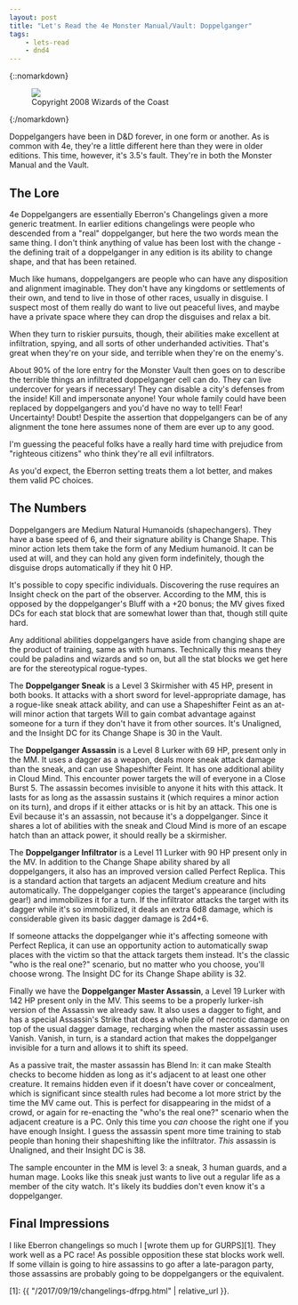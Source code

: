 ```yaml
---
layout: post
title: "Let's Read the 4e Monster Manual/Vault: Doppelganger"
tags:
    - lets-read
    - dnd4
---
```


{::nomarkdown}
<figure class="left">
  <img src="{{ "/assets/wir-mm-4e-doppelganger.png" | absolute_url }}"/>
  <figcaption>
    Copyright 2008 Wizards of the Coast
  </figcaption>
</figure>
{:/nomarkdown}

Doppelgangers have been in D&D forever, in one form or another. As is common
with 4e, they're a little different here than they were in older editions. This
time, however, it's 3.5's fault. They're in both the Monster Manual and the
Vault.

## The Lore

4e Doppelgangers are essentially Eberron's Changelings given a more generic
treatment. In earlier editions changelings were people who descended from a
"real" doppelganger, but here the two words mean the same thing. I don't think
anything of value has been lost with the change - the defining trait of a
doppelganger in any edition is its ability to change shape, and that has been
retained.

Much like humans, doppelgangers are people who can have any disposition and
alignment imaginable. They don't have any kingdoms or settlements of their own,
and tend to live in those of other races, usually in disguise. I suspect most of
them really do want to live out peaceful lives, and maybe have a private space
where they can drop the disguises and relax a bit.

When they turn to riskier pursuits, though, their abilities make excellent at
infiltration, spying, and all sorts of other underhanded activities. That's
great when they're on your side, and terrible when they're on the enemy's.

About 90% of the lore entry for the Monster Vault then goes on to describe the
terrible things an infiltrated doppelganger cell can do. They can live
undercover for years if necessary! They can disable a city's defenses from the
inside! Kill and impersonate anyone! Your whole family could have been replaced
by doppelgangers and you'd have no way to tell! Fear! Uncertainty! Doubt!
Despite the assertion that doppelgangers can be of any alignment the tone here
assumes none of them are ever up to any good.

I'm guessing the peaceful folks have a really hard time with prejudice from
"righteous citizens" who think they're all evil infiltrators.

As you'd expect, the Eberron setting treats them a lot better, and makes them
valid PC choices.

## The Numbers

Doppelgangers are Medium Natural Humanoids (shapechangers). They have a base
speed of 6, and their signature ability is Change Shape. This minor action lets
them take the form of any Medium humanoid. It can be used at will, and they can
hold any given form indefinitely, though the disguise drops automatically if
they hit 0 HP.

It's possible to copy specific individuals. Discovering the ruse requires an
Insight check on the part of the observer. According to the MM, this is opposed
by the doppelganger's Bluff with a +20 bonus; the MV gives fixed DCs for each
stat block that are somewhat lower than that, though still quite hard.

Any additional abilities doppelgangers have aside from changing shape are the
product of training, same as with humans. Technically this means they could be
paladins and wizards and so on, but all the stat blocks we get here are for the
stereotypical rogue-types.

The **Doppelganger Sneak** is a Level 3 Skirmisher with 45 HP, present in both
books. It attacks with a short sword for level-appropriate damage, has a
rogue-like sneak attack ability, and can use a Shapeshifter Feint as an at-will
minor action that targets Will to gain combat advantage against someone for a
turn if they don't have it from other sources. It's Unaligned, and the Insight
DC for its Change Shape is 30 in the Vault.

The **Doppelganger Assassin** is a Level 8 Lurker with 69 HP, present only in
the MM. It uses a dagger as a weapon, deals more sneak attack damage than the
sneak, and can use Shapeshifter Feint. It has one additional ability in Cloud
Mind. This encounter power targets the will of everyone in a Close
Burst 5. The assassin becomes invisible to anyone it hits with this attack. It
lasts for as long as the assassin sustains it (which requires a minor action on
its turn), and drops if it either attacks or is hit by an attack. This one is
Evil because it's an assassin, not because it's a doppelganger. Since it shares
a lot of abilities with the sneak and Cloud Mind is more of an escape hatch than
an attack power, it should really be a skirmisher.

The **Doppelganger Infiltrator** is a Level 11 Lurker with 90 HP present only in
the MV. In addition to the Change Shape ability shared by all doppelgangers, it
also has an improved version called Perfect Replica. This is a standard action
that targets an adjacent Medium creature and hits automatically. The
doppelganger copies the target's appearance (including gear!) and immobilizes it
for a turn. If the infiltrator attacks the target with its dagger while it's so
immobilized, it deals an extra 6d8 damage, which is considerable given its basic
dagger damage is 2d4+6.

If someone attacks the doppelganger whie it's affecting someone with Perfect
Replica, it can use an opportunity action to automatically swap places with the
victim so that the attack targets them instead. It's the classic "who is the
real one?" scenario, but no matter who you choose, you'll choose wrong. The
Insight DC for its Change Shape ability is 32.

Finally we have the **Doppelganger Master Assassin**, a Level 19 Lurker with 142
HP present only in the MV. This seems to be a properly lurker-ish version of the
Assassin we already saw. It also uses a dagger to fight, and has a special
Assassin's Strike that does a whole pile of necrotic damage on top of the usual
dagger damage, recharging when the master assassin uses Vanish. Vanish, in turn,
is a standard action that makes the doppelganger invisible for a turn and allows
it to shift its speed.

As a passive trait, the master assassin has Blend In: it can make Stealth checks
to become hidden as long as it's adjacent to at least one other creature. It
remains hidden even if it doesn't have cover or concealment, which is
significant since stealth rules had become a lot more strict by the time the MV
came out. This is perfect for disappearing in the midst of a crowd, or again for
re-enacting the "who's the real one?" scenario when the adjacent creature is a
PC. Only this time you _can_ choose the right one if you have enough Insight. I
guess the assassin spent more time training to stab people than honing their
shapeshifting like the infiltrator. _This_ assassin is Unaligned, and their
Insight DC is 38.

The sample encounter in the MM is level 3: a sneak, 3 human guards, and a human
mage. Looks like this sneak just wants to live out a regular life as a member of
the city watch. It's likely its buddies don't even know it's a doppelganger.

## Final Impressions

I like Eberron changelings so much I [wrote them up for GURPS][1]. They work
well as a PC race! As possible opposition these stat blocks work well. If some
villain is going to hire assassins to go after a late-paragon party, those
assassins are probably going to be doppelgangers or the equivalent.

[1]: {{ "/2017/09/19/changelings-dfrpg.html" | relative_url }}.
